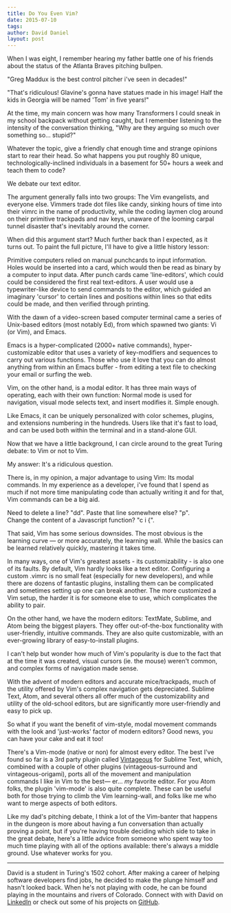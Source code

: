 ```yaml
---
title: Do You Even Vim?
date: 2015-07-10
tags:
author: David Daniel
layout: post
---
```


When I was eight, I remember hearing my father battle one of his friends about the status of the Atlanta Braves pitching bullpen. 

"Greg Maddux is the best control pitcher i've seen in decades!"

"That's ridiculous! Glavine's gonna have statues made in his image! Half the kids in Georgia will be named 'Tom' in five years!"

At the time, my main concern was how many Transformers I could sneak in my school backpack without getting caught, but I remember listening to the intensity of the conversation thinking, "Why are they arguing so much over something so... stupid?" 

Whatever the topic, give a friendly chat enough time and strange opinions start to rear their head. So what happens you put roughly 80 unique, technologically-inclined individuals in a basement for 50+ hours a week and teach them to code?

We debate our text editor. 

The argument generally falls into two groups: The Vim evangelists, and everyone else. Vimmers trade dot files like candy, sinking hours of time into their vimrc in the name of productivity, while the coding laymen clog around on their primitive trackpads and nav keys, unaware of the looming carpal tunnel disaster that's inevitably around the corner.

When did this argument start? Much further back than I expected, as it turns out. To paint the full picture, I'll have to give a little history lesson:

Primitive computers relied on manual punchcards to input information. Holes would be inserted into a card, which would then be read as binary by a computer to input data. After punch cards came 'line-editors', which could could be considered the first real text-editors. A user would use a typewriter-like device to send commands to the editor, which guided an imaginary 'cursor' to certain lines and positions within lines so that edits could be made, and then verified through printing.

With the dawn of a video-screen based computer terminal came a series of Unix-based editors (most notably Ed), from which spawned two giants: Vi (or Vim), and Emacs.

Emacs is a hyper-complicated (2000+ native commands), hyper-customizable editor that uses a variety of key-modifiers and sequences to carry out various functions. Those who use it love that you can do almost anything from within an Emacs buffer - from editing a text file to checking your email or surfing the web.

Vim, on the other hand, is a modal editor. It has three main ways of operating, each with their own function: Normal mode is used for navigation, visual mode selects text, and insert modifies it. Simple enough. 

Like Emacs, it can be uniquely personalized with color schemes, plugins, and extensions numbering in the hundreds. Users like that it's fast to load, and can be used both within the terminal and in a stand-alone GUI.

Now that we have a little background, I can circle around to the great Turing debate: to Vim or not to Vim.

My answer: It's a ridiculous question. 

There is, in my opinion, a major advantage to using Vim: Its modal commands. In my experience as a developer, i've found that I spend as much if not more time manipulating code than actually writing it and for that, Vim commands can be a big aid. 

Need to delete a line? "dd". 
Paste that line somewhere else? "p".  
Change the content of a Javascript function? "c i {".

That said, Vim has some serious downsides. The most obvious is the learning curve — or more accurately, the learning wall. While the basics can be learned relatively quickly, mastering it takes time.

In many ways, one of Vim's greatest assets - its customizability - is also one of its faults. By default, Vim hardly looks like a text editor. Configuring a custom .vimrc is no small feat (especially for new developers), and while there are dozens of fantastic plugins, installing them can be complicated and sometimes setting up one can break another. The more customized a Vim setup, the harder it is for someone else to use, which complicates the ability to pair.

On the other hand, we have the modern editors: TextMate, Sublime, and Atom being the biggest players. They offer out-of-the-box functionality with user-friendly, intuitive commands. They are also quite customizable, with an ever-growing library of easy-to-install plugins.

I can't help but wonder how much of Vim's popularity is due to the fact that at the time it was created, visual cursors (ie. the mouse) weren't common, and complex forms of navigation made sense. 

With the advent of modern editors and accurate mice/trackpads, much of the utility offered by Vim's complex navigation gets depreciated. Sublime Text, Atom, and several others all offer much of the customizability and utility of the old-school editors, but are significantly more user-friendly and easy to pick up.

So what if you want the benefit of vim-style, modal movement commands with the look and 'just-works' factor of modern editors? Good news, you can have your cake and eat it too!

There's a Vim-mode (native or non) for almost every editor. The best I've found so far is a 3rd party plugin called [Vintageous](https://github.com/guillermooo/Vintageous) for Sublime Text, which, combined with a couple of other plugins (vintageous-surround and vintageous-origami), ports all of the movement and manipulation commands I like in Vim to the best— er… *my* favorite editor. For you Atom folks, the plugin 'vim-mode' is also quite complete. These can be useful both for those trying to climb the Vim learning-wall, and folks like me who want to merge aspects of both editors. 

Like my dad's pitching debate, I think a lot of the Vim-banter that happens in the dungeon is more about having a fun conversation than actually proving a point, but if you're having trouble deciding which side to take in the great debate, here's a little advice from someone who spent way too much time playing with all of the options available: there's always a middle ground. Use whatever works for you.

---

David is a student in Turing's 1502 cohort. After making a career of helping software developers find jobs, he decided to make the plunge himself and hasn't looked back. When he's not playing with code, he can be found playing in the mountains and rivers of Colorado. Connect with with David on [LinkedIn](linkedin.com/in/davidjdaniel) or check out some of his projects on [GitHub](http://github.com/davedan7). 
